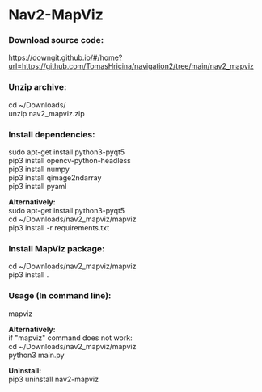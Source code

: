 # Nav2-MapViz  
  
### Download source code:  
https://downgit.github.io/#/home?url=https://github.com/TomasHricina/navigation2/tree/main/nav2_mapviz  
  
### Unzip archive:  
cd ~/Downloads/  
unzip nav2_mapviz.zip  
  
  
### Install dependencies:  
sudo apt-get install python3-pyqt5   
pip3 install opencv-python-headless  
pip3 install numpy  
pip3 install qimage2ndarray  
pip3 install pyaml  
  
**Alternatively:**  
sudo apt-get install python3-pyqt5  
cd ~/Downloads/nav2_mapviz/mapviz  
pip3 install -r requirements.txt  
  
### Install MapViz package:  
cd ~/Downloads/nav2_mapviz/mapviz  
pip3 install .  
  
### Usage (In command line):  
mapviz  
  
**Alternatively:**  
if "mapviz" command does not work:  
cd ~/Downloads/nav2_mapviz/mapviz  
python3 main.py 
    
    
  
**Uninstall:**  
pip3 uninstall nav2-mapviz
